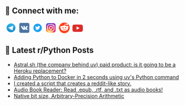 ## 🔎 Connect with me:
[<img src="https://github.com/bullbesh/bullbesh/blob/main/images/Telegram.png" width="32" height="32" />](https://t.me/bullbesh)
[<img src="https://github.com/bullbesh/bullbesh/blob/main/images/VK.png" width="32" height="32" />](https://vk.com/bullbesh)
[<img src="https://github.com/bullbesh/bullbesh/blob/main/images/Twitter.png" width="32" height="32" />](https://twitter.com/bullbesh1)
[<img src="https://github.com/bullbesh/bullbesh/blob/main/images/Instagram.png" width="32" height="32" />](https://www.instagram.com/bullbesh)
[<img src="https://github.com/bullbesh/bullbesh/blob/main/images/Reddit.png" width="32" height="32" />](https://www.reddit.com/user/bullbesh)
[<img src="https://github.com/bullbesh/bullbesh/blob/main/images/YouTube.png" width="32" height="32" />](https://www.youtube.com/channel/UCtfjRs6uzgq5mfm8S06WTcg)

## 📕 Latest r/Python Posts
<!-- BLOG-POST-LIST:START -->
- [Astral.sh &lpar;the company behind uv&rpar; paid product: is it going to be a Heroku replacement?](https://www.reddit.com/r/Python/comments/1fbabmr/astralsh_the_company_behind_uv_paid_product_is_it/)
- [Adding Python to Docker in 2 seconds using uv&#39;s Python command](https://www.reddit.com/r/Python/comments/1fb9qcy/adding_python_to_docker_in_2_seconds_using_uvs/)
- [I created a script that creates a reddit-like story.](https://www.reddit.com/r/Python/comments/1fb98p8/i_created_a_script_that_creates_a_redditlike_story/)
- [Audio Book Reader: Read .epub, .rtf, and .txt as audio books!](https://www.reddit.com/r/Python/comments/1fb3f8p/audio_book_reader_read_epub_rtf_and_txt_as_audio/)
- [Native bit size, Arbitrary-Precision Arithmetic](https://www.reddit.com/r/Python/comments/1fb1yg5/native_bit_size_arbitraryprecision_arithmetic/)
<!-- BLOG-POST-LIST:END -->
